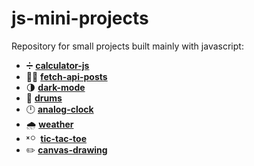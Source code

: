 # js-mini-projects

Repository for small projects built mainly with javascript:

- :heavy_division_sign: [**calculator-js**](https://github.com/LucasMorais1998/js-mini-projects/tree/main/calculator-js)
- :man_technologist: [**fetch-api-posts**](https://github.com/LucasMorais1998/js-mini-projects/tree/main/fetch-api-posts)
- :last_quarter_moon: [**dark-mode**](https://github.com/LucasMorais1998/js-mini-projects/tree/main/dark-mode)
- :drum: [**drums**](https://github.com/LucasMorais1998/js-mini-projects/tree/main/drums)
- :clock12: [**analog-clock**](https://github.com/LucasMorais1998/js-mini-projects/tree/main/analog-clock)
- :cloud_with_rain: [**weather**](https://github.com/LucasMorais1998/js-mini-projects/tree/main/weather)
- <sup><sub><sup><sub>:x: :o:</sub></sup></sub></sup> &nbsp;[**tic-tac-toe**](https://github.com/LucasMorais1998/js-mini-projects/tree/main/tic-tac-toe)
- :pencil2: [**canvas-drawing**](https://github.com/LucasMorais1998/js-mini-projects/tree/main/canvas-drawing)
